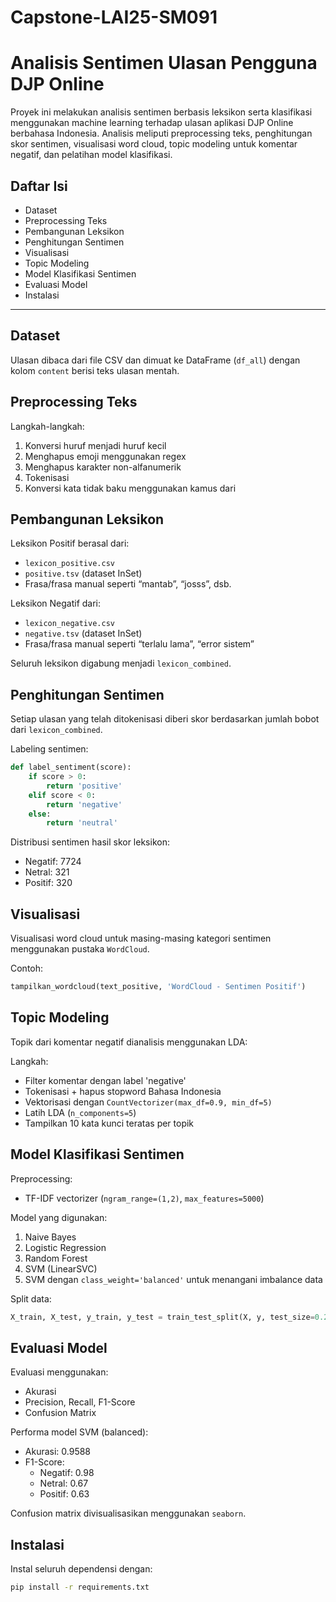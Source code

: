 # Capstone-LAI25-SM091
# Analisis Sentimen Ulasan Pengguna DJP Online

Proyek ini melakukan analisis sentimen berbasis leksikon serta klasifikasi menggunakan machine learning terhadap ulasan aplikasi DJP Online berbahasa Indonesia. Analisis meliputi preprocessing teks, penghitungan skor sentimen, visualisasi word cloud, topic modeling untuk komentar negatif, dan pelatihan model klasifikasi.

## Daftar Isi
- Dataset
- Preprocessing Teks
- Pembangunan Leksikon
- Penghitungan Sentimen
- Visualisasi
- Topic Modeling
- Model Klasifikasi Sentimen
- Evaluasi Model
- Instalasi

---

## Dataset
Ulasan dibaca dari file CSV dan dimuat ke DataFrame (`df_all`) dengan kolom `content` berisi teks ulasan mentah.

## Preprocessing Teks
Langkah-langkah:
1. Konversi huruf menjadi huruf kecil  
2. Menghapus emoji menggunakan regex  
3. Menghapus karakter non-alfanumerik  
4. Tokenisasi  
5. Konversi kata tidak baku menggunakan kamus dari 

## Pembangunan Leksikon
Leksikon Positif berasal dari:
- `lexicon_positive.csv`
- `positive.tsv` (dataset InSet)
- Frasa/frasa manual seperti “mantab”, “josss”, dsb.

Leksikon Negatif dari:
- `lexicon_negative.csv`
- `negative.tsv` (dataset InSet)
- Frasa/frasa manual seperti “terlalu lama”, “error sistem”

Seluruh leksikon digabung menjadi `lexicon_combined`.

## Penghitungan Sentimen
Setiap ulasan yang telah ditokenisasi diberi skor berdasarkan jumlah bobot dari `lexicon_combined`.

Labeling sentimen:
```python
def label_sentiment(score):
    if score > 0:
        return 'positive'
    elif score < 0:
        return 'negative'
    else:
        return 'neutral'
```

Distribusi sentimen hasil skor leksikon:
- Negatif: 7724  
- Netral: 321  
- Positif: 320  

## Visualisasi
Visualisasi word cloud untuk masing-masing kategori sentimen menggunakan pustaka `WordCloud`.

Contoh:
```python
tampilkan_wordcloud(text_positive, 'WordCloud - Sentimen Positif')
```

## Topic Modeling
Topik dari komentar negatif dianalisis menggunakan LDA:

Langkah:
- Filter komentar dengan label 'negative'
- Tokenisasi + hapus stopword Bahasa Indonesia
- Vektorisasi dengan `CountVectorizer(max_df=0.9, min_df=5)`
- Latih LDA (`n_components=5`)
- Tampilkan 10 kata kunci teratas per topik

## Model Klasifikasi Sentimen
Preprocessing:
- TF-IDF vectorizer (`ngram_range=(1,2)`, `max_features=5000`)

Model yang digunakan:
1. Naive Bayes  
2. Logistic Regression  
3. Random Forest  
4. SVM (LinearSVC)  
5. SVM dengan `class_weight='balanced'` untuk menangani imbalance data

Split data:
```python
X_train, X_test, y_train, y_test = train_test_split(X, y, test_size=0.2, random_state=42)
```

## Evaluasi Model
Evaluasi menggunakan:
- Akurasi  
- Precision, Recall, F1-Score  
- Confusion Matrix

Performa model SVM (balanced):
- Akurasi: 0.9588
- F1-Score:
  - Negatif: 0.98
  - Netral: 0.67
  - Positif: 0.63

Confusion matrix divisualisasikan menggunakan `seaborn`.

## Instalasi
Instal seluruh dependensi dengan:
```bash
pip install -r requirements.txt
```
